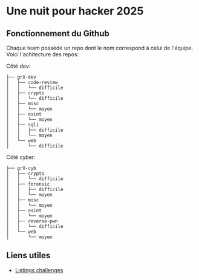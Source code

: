 # Une nuit pour hacker 2025

## Fonctionnement du Github

Chaque team possède un repo dont le nom correspond à celui de l'équipe.
Voici l'achitecture des repos:

Côté dev:
```shell
├── grX-dev
│   ├── code-review
│   │   └── difficile
│   ├── crypto
│   │   └── difficile
│   ├── misc
│   │   └── moyen
│   ├── osint
│   │   └── moyen
│   ├── sqli
│   │   ├── difficile
│   │   └── moyen
│   └── web
│       └── difficile
```

Côté cyber:
```shell
├── grX-cyb
│   ├── crypto
│   │   └── difficile
│   ├── forensic
│   │   ├── difficile
│   │   └── moyen
│   ├── misc
│   │   └── moyen
│   ├── osint
│   │   └── moyen
│   ├── reverse-pwn
│   │   └── difficile
│   └── web
│       └── moyen
```

## Liens utiles
- [Listings challenges](https://docs.google.com/spreadsheets/d/1vQeG9cFPZCrXMdvMrFcuQytkhNRTSj4QDQOtzy7jYhg/edit)
